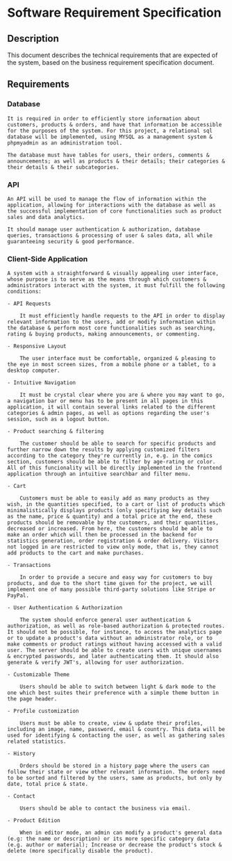 # Software Requirement Specification

## Description

This document describes the technical requirements that are expected of the system, based on the business requirement specification document.

## Requirements

### Database

    It is required in order to efficiently store information about customers, products & orders, and have that information be accessible for the purposes of the system. For this project, a relational sql database will be implemented, using MYSQL as a management system & phpmyadmin as an administration tool.

    The database must have tables for users, their orders, comments & announcements; as well as products & their details; their categories & their details & their subcategories.

### API

    An API will be used to manage the flow of information within the application, allowing for interactions with the database as well as the successful implementation of core functionalities such as product sales and data analytics.

    It should manage user authentication & authorization, database queries, transactions & processing of user & sales data, all while guaranteeing security & good performance.

### Client-Side Application

    A system with a straightforward & visually appealing user interface, whose purpose is to serve as the means through which customers & administrators interact with the system, it must fulfill the following conditions:

    - API Requests

        It must efficiently handle requests to the API in order to display relevant information to the users, add or modify information within the database & perform most core functionalities such as searching, rating & buying products, making announcements, or commenting.
    
    - Responsive Layout

        The user interface must be comfortable, organized & pleasing to the eye in most screen sizes, from a mobile phone or a tablet, to a desktop computer.
    
    - Intuitive Navigation

        It must be crystal clear where you are & where you may want to go, a navigation bar or menu has to be present in all pages in this application, it will contain several links related to the different categories & admin pages, as well as options regarding the user's session, such as a logout button.
    
    - Product searching & filtering

        The customer should be able to search for specific products and further narrow down the results by applying customized filters according to the category they're currently in, e.g. in the comics section, customers should be able to filter by age-rating or color. All of this funcionality will be directly implemented in the frontend application through an intuitive searchbar and filter menu.
    
    - Cart

        Customers must be able to easily add as many products as they wish, in the quantities specified, to a cart or list of products which minimalistically displays products (only specifiying key details such as the name, price & quantity) and a total price at the end, these products should be removable by the customers, and their quantities, decreased or increased. From here, the customers should be able to make an order which will then be processed in the backend for statistics generation, order registration & order delivery. Visitors not logged in are restricted to view only mode, that is, they cannot add products to the cart and make purchases.
    
    - Transactions

        In order to provide a secure and easy way for customers to buy products, and due to the short time given for the project, we will implement one of many possible third-party solutions like Stripe or PayPal.

    - User Authentication & Authorization

        The system should enforce general user authentication & authorization, as well as role-based authorization & protected routes. It should not be possible, for instance, to access the analytics page or to update a product's data without an administrator role, or to make comments or product ratings without having accessed with a valid user. The server should be able to create users with unique usernames & encrypted passwords, and later authenticating them. It should also generate & verify JWT's, allowing for user authorization.
    
    - Customizable Theme

        Users should be able to switch between light & dark mode to the one which best suites their preference with a simple theme button in the page header.

    - Profile customization

        Users must be able to create, view & update their profiles, including an image, name, password, email & country. This data will be used for identifying & contacting the user, as well as gathering sales related statistics.

    - History

        Orders should be stored in a history page where the users can follow their state or view other relevant information. The orders need to be sorted and filtered by the users, same as products, but only by date, total price & state.
    
    - Contact

        Users should be able to contact the business via email.
    
    - Product Edition

        When in editor mode, an admin can modify a product's general data (e.g: the name or description) or its more specific category data (e.g. author or material); Increase or decrease the product's stock & delete (more specifically disable the product).